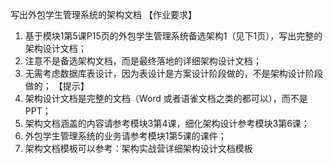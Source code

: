写出外包学生管理系统的架构文档
【作业要求】
1. 基于模块1第5课P15页的外包学生管理系统备选架构1（见下1页），写出完整的架构设计文档；
2. 注意不是备选架构文档，而是最终落地的详细架构设计文档；
3. 无需考虑数据库表设计，因为表设计是方案设计阶段做的，不是架构设计阶段做的；
   【提示】
4. 架构设计文档是完整的文档（Word 或者语雀文档之类的都可以），而不是PPT；
5. 架构文档涵盖的内容请参考模块3第4课，细化架构设计参考模块3第6课；
6. 外包学生管理系统的业务请参考模块1第5课的课件；
7. 架构文档模板可以参考：架构实战营详细架构设计文档模板


